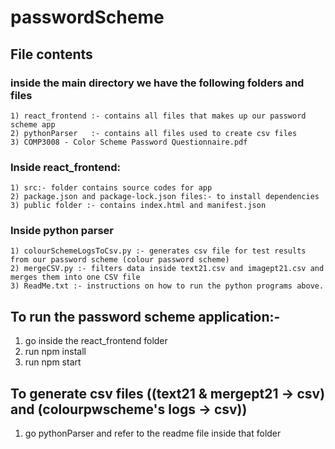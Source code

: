 # passwordScheme

  ## File contents
  ### inside the main directory we have the following folders and files
  
    1) react_frontend :- contains all files that makes up our password scheme app
    2) pythonParser   :- contains all files used to create csv files
    3) COMP3008 - Color Scheme Password Questionnaire.pdf
  
  ### Inside react_frontend:
  
    1) src:- folder contains source codes for app          
    2) package.json and package-lock.json files:- to install dependencies
    3) public folder :- contains index.html and manifest.json
    
  ### Inside python parser
  
    1) colourSchemeLogsToCsv.py :- generates csv file for test results from our password scheme (colour password scheme)
    2) mergeCSV.py :- filters data inside text21.csv and imagept21.csv and merges them into one CSV file
    3) ReadMe.txt :- instructions on how to run the python programs above.
  
  ## To run the password scheme application:-

  1) go inside the react_frontend folder
  2) run npm install
  3) run npm start
  
  ## To generate csv files ((text21 & mergept21 -> csv) and (colourpwscheme's logs -> csv))
  1) go pythonParser and refer to the readme file inside that folder 
